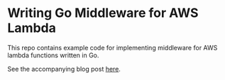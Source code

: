 # Writing Go Middleware for AWS Lambda

This repo contains example code for implementing middleware for AWS lambda functions written in Go.

See the accompanying blog post [here](https://www.zachjohnsondev.com/posts/lambda-go-middleware/).
